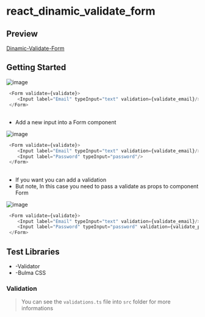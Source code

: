 # react_dinamic_validate_form
## Preview

[Dinamic-Validate-Form](https://react-dinamic-validate-form.vercel.app/)

## Getting Started

![image](https://user-images.githubusercontent.com/42220755/168334070-8b7810bb-fd48-4d40-83b0-430d305a45f0.png)
```javascript
 <Form validate={validate}>
    <Input label="Email" typeInput="text" validation={validate_email}/>
 </Form>
```

##

* Add a new input into a Form component

![image](https://user-images.githubusercontent.com/42220755/168334515-c40adb82-4957-4446-bb74-919d80ad1e91.png)
```javascript
 <Form validate={validate}>
    <Input label="Email" typeInput="text" validation={validate_email}/>
    <Input label="Password" typeInput="password"/>
 </Form>
```

##

* If you want you can add a validation 
* But note, In this case you need to pass a validate as props to component Form

![image](https://user-images.githubusercontent.com/42220755/168334669-76486794-900e-48ea-afdc-ee65ffd9892f.png)
```javascript
 <Form validate={validate}>
    <Input label="Email" typeInput="text" validation={validate_email}/>
    <Input label="Password" typeInput="password" validation={validate_password}/>
 </Form>
```

## Test Libraries

* -Validator
* -Bulma CSS

### Validation

>You can see the ```validations.ts``` file into ```src``` folder for more informations


